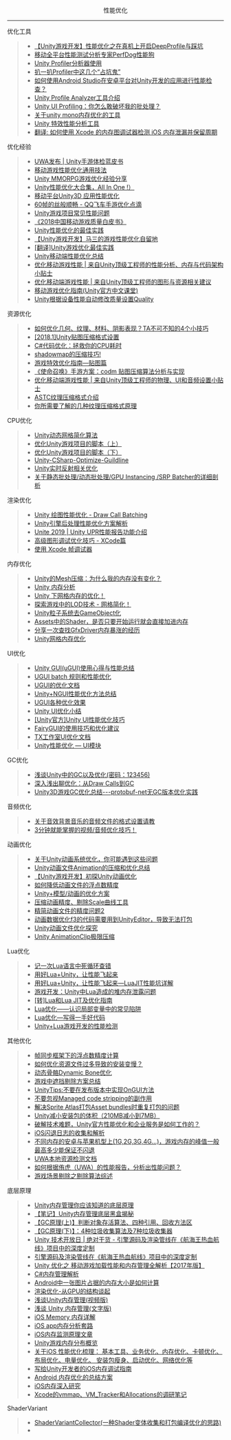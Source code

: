 <div align='center'>性能优化</div>

---
优化工具
>- [【Unity游戏开发】性能优化之在真机上开启DeepProfile与踩坑](https://www.cnblogs.com/msxh/p/11749405.html)
>- [移动全平台性能测试分析专家PerfDog性能狗](https://perfdog.qq.com/?ADTAG=media.weixin.wetest.banner1)
>- [Unity Profiler分析器使用]()
>- [扒一扒Profiler中这几个“占坑鬼”](https://blog.uwa4d.com/archives/presentandsync.html)
>- [如何使用Android Studio在安卓平台对Unity开发的应用进行性能检查？](https://www.cnblogs.com/murongxiaopifu/p/10605053.html)
>- [Unity Profile Analyzer工具介绍](https://mp.weixin.qq.com/s?__biz=MzkyMTM5Mjg3NQ==&mid=2247535996&idx=1&sn=b72e2b9a04139c9feabf134c6ab46cc4&source=41#wechat_redirect)
>- [Unity UI Profiling：你怎么敢破坏我的批处理？](https://mp.weixin.qq.com/s?__biz=MzkyMTM5Mjg3NQ==&mid=2247536198&idx=1&sn=516ffde50d2fb03f9d045b041bd88e50&source=41#wechat_redirect)
>- [关于unity mono内存优化的工具](https://zhuanlan.zhihu.com/p/99655489)
>- [Unity 特效性能分析工具](https://github.com/sunbrando/ParticleEffectProfiler)
>- [翻译: 如何使用 Xcode 的内存图调试器检测 iOS 内存泄漏并保留周期](https://blog.csdn.net/zgpeace/article/details/121299611)

优化经验
>- [UWA发布 | Unity手游体检蓝皮书](https://mp.weixin.qq.com/s/HgNhcjRl3DsUSFUWArJOdA)
>- [移动游戏性能优化通用技法](https://www.cnblogs.com/timlly/p/10463467.html)
>- [Unity MMORPG游戏优化经验分享](https://mp.weixin.qq.com/s?__biz=MzkyMTM5Mjg3NQ==&mid=2247535651&idx=1&sn=b89ef86d8d932c0f8c0e3c489f832c05&source=41#wechat_redirect)
>- [Unity性能优化大合集，All In One !）](https://blog.uwa4d.com/archives/allinone.html)
>- [移动平台Unity3D 应用性能优化](https://www.cnblogs.com/wetest/p/7018010.html)
>- [60帧的丝般顺畅 - QQ飞车手游优化点滴](https://www.cnblogs.com/wetest/p/9550990.html#top)
>- [Unity游戏项目常见性能问题](https://mp.weixin.qq.com/s?__biz=MzkyMTM5Mjg3NQ==&mid=2247534341&idx=1&sn=5701acf1fc2ba30af0e77cbda108c27e&source=41#wechat_redirect)
>- [《2018中国移动游戏质量白皮书》](https://www.cnblogs.com/wetest/p/10241199.html)
>- [Unity性能优化的最佳实践](https://mp.weixin.qq.com/s?__biz=MzkyMTM5Mjg3NQ==&mid=2247536029&idx=1&sn=0070d00d524674e63b2fad568902c039&source=41#wechat_redirect)
>- [【Unity游戏开发】马三的游戏性能优化自留地](https://www.cnblogs.com/msxh/p/12987632.html)
>- [[翻译]Unity游戏优化最佳实践](https://zhuanlan.zhihu.com/p/103691977)
>- [Unity移动端性能优化总结](https://mp.weixin.qq.com/s/HMjb7maiX0xeqGkzbhYtng)
>- [优化移动游戏性能 | 来自Unity顶级工程师的性能分析、内存与代码架构小贴士](https://mp.weixin.qq.com/s?__biz=MzkyMTM5Mjg3NQ==&mid=2247536915&idx=1&sn=d4405ea9bd3181d38f85fb9b5f7a9127&source=41#wechat_redirect)
>- [优化移动端游戏性能 | 来自Unity顶级工程师的图形与资源相关建议](https://mp.weixin.qq.com/s?__biz=MzkyMTM5Mjg3NQ==&mid=2247536965&idx=1&sn=d656adcbc0f767e31b420bb94052d32f&source=41#wechat_redirect)
>- [移动游戏优化指南(Unity官方中文课堂)](https://learn.u3d.cn/tutorial/mobile-game-optimization)
>- [Unity根据设备性能自动修改质量设置Quality](https://github.com/CrazyMaga/QualitySetting)

资源优化
>- [如何优化几何、纹理、材料、阴影表现？TA不可不知的4个小技巧](https://mp.weixin.qq.com/s?__biz=MzkyMTM5Mjg3NQ==&mid=2247536359&idx=1&sn=19414260e84cfa80a3457dc6ac5617a5&source=41#wechat_redirect)
>- [[2018.1]Unity贴图压缩格式设置](https://zhuanlan.zhihu.com/p/113366420)
>- [C#代码优化：拯救你的CPU耗时](https://mp.weixin.qq.com/s/a8ltaCdy-EyKEQO2sLtWGg)
>- [shadowmap的压缩技巧!](https://mp.weixin.qq.com/s/MD1C0eAJpjtcdJpo6X4VdA)
>- [游戏特效优化指南—贴图篇](https://mp.weixin.qq.com/s/8oBl730UBQKMBJgUcWO-1A)
>- [《使命召唤》手游方案：codm 贴图压缩算法分析与实现](https://mp.weixin.qq.com/s/H0ojL-XJhrXSsRH06SZW_Q)
>- [优化移动端游戏性能 | 来自Unity顶级工程师的物理、UI和音频设置小贴士](https://mp.weixin.qq.com/s?__biz=MzkyMTM5Mjg3NQ==&mid=2247536989&idx=1&sn=89360bb48ed86f514f5af6f81836ce1f&source=41#wechat_redirect)
>- [ASTC纹理压缩格式介绍](https://mp.weixin.qq.com/s/4Yjg2mm2LwtQS1qE9eGneA)
>- [你所需要了解的几种纹理压缩格式原理](https://mp.weixin.qq.com/s/pUbf-JhMIUWWX8OMrbQaLw)

CPU优化
>- [Unity动态网格简化算法](https://mp.weixin.qq.com/s?__biz=MzI3MzA2MzE5Nw==&mid=2668912081&idx=1&sn=7e68007b22bd063c18e1bda3e8f458a0&chksm=f1c9f1a3c6be78b54e441567b3bf958871f4a6318a9f3dbb3a6549ae3dc8c8dc23fc703e7d62&mpshare=1&scene=23&srcid=1031mGOlzHsIajNYdEG43gNL#rd)
>- [优化Unity游戏项目的脚本（上）](https://mp.weixin.qq.com/s?__biz=MzkyMTM5Mjg3NQ==&mid=2247536109&idx=1&sn=66a4682139110e3ae552b82b78576109&source=41#wechat_redirect)
>- [优化Unity游戏项目的脚本（下）](https://mp.weixin.qq.com/s?__biz=MzkyMTM5Mjg3NQ==&mid=2247536111&idx=1&sn=83f6da00791c774cddecfe8060de8d3b&source=41#wechat_redirect)
>- [Unity-CSharp-Optimize-Guildline](https://github.com/ted10401/Unity-CSharp-Optimize-Guildline)
>- [Unity实时反射相关优化](https://mp.weixin.qq.com/s/fJBJ7uwAy0_F3QbOOFj_EQ)
>- [关于静态批处理/动态批处理/GPU Instancing /SRP Batcher的详细剖析](https://zhuanlan.zhihu.com/p/98642798)

渲染优化
>- [Unity 绘图性能优化 - Draw Call Batching](https://www.cnblogs.com/fly-100/p/5422734.html)
>- [Unity引擎后处理性能优化方案解析](https://mp.weixin.qq.com/s?__biz=MzI3MzA2MzE5Nw==&mid=2668911569&idx=1&sn=2689d0addc1a74cd82c1d4fec40e8025&chksm=f1c9f7a3c6be7eb51b8b5a03ec09af1093adf0f56a8d34b1b3c6b022a070ca6dfe21235809b4&mpshare=1&scene=23&srcid=0911gY5uBC45SkkP7coaFb2r#rd)
>- [Unite 2019 | Unity UPR性能报告功能介绍](https://mp.weixin.qq.com/s?__biz=MzkyMTM5Mjg3NQ==&mid=2247536039&idx=1&sn=adc4f56133d6d9b1ab4652f47fcefcb4&source=41#wechat_redirect)
>- [高级图形调试优化技巧 - XCode篇](https://zhuanlan.zhihu.com/p/98358937)
>- [使用 Xcode 帧调试器](https://docs.unity3d.com/cn/2020.3/Manual/XcodeFrameDebuggerIntegration.html)

内存优化
>- [Unity的Mesh压缩：为什么我的内存没有变化？](https://www.cnblogs.com/murongxiaopifu/p/10447076.html)
>- [Unity 内存分析](https://networm.me/2020/12/13/unity-memory-profile/)
>- [Unity 下网格内存的优化！](https://mp.weixin.qq.com/s/OB5oyokEhf1psyzsFvgjoQ)
>- [探索游戏中的LOD技术 - 网格简化！](https://mp.weixin.qq.com/s/xRa_JAYu3ndJ0Kg6alztJw)
>- [Unity粒子系统去GameObject化](https://mp.weixin.qq.com/s/B1_sen_ak_wRcurbBlFoLg)
>- [Assets中的Shader，是否只要开始运行就会直接加进内存](https://answer.uwa4d.com/question/619cce5ed8413e18eb241eb5)
>- [分享一次查找GfxDriver内存暴涨的经历](https://mp.weixin.qq.com/s/sCwBIHmr_SBtseD0u6tWHA)
>- [Unity网格内存优化](https://mp.weixin.qq.com/s/kUmeLFksQyUwqFlCNPpQeg)

UI优化
>- [Unity GUI(uGUI)使用心得与性能总结](https://www.jianshu.com/p/061e67308e5f)
>- [UGUI batch 规则和性能优化](https://www.cnblogs.com/fly-100/p/5488757.html)
>- [UGUI的优化文档]()
>- [Unity+NGUI性能优化方法总结](https://blog.csdn.net/zzxiang1985/article/details/43339273)
>- [UGUI各种优化效果](https://blog.csdn.net/dingxiaowei2013/article/details/70769892)
>- [Unity UI优化小结](https://zhuanlan.zhihu.com/p/43111806)
>- [[Unity官方]Unity UI性能优化技巧](https://mp.weixin.qq.com/s?__biz=MzkyMTM5Mjg3NQ==&mid=2247535743&idx=1&sn=de1255f4b5644948d82fb630081808f2&source=41#wechat_redirect)
>- [FairyGUI的使用技巧和优化建议](https://mp.weixin.qq.com/s?__biz=MzI3MzA2MzE5Nw==&mid=2668912211&idx=1&sn=d501f5d8fc33de578bebba560c204307&chksm=f1c9f221c6be7b3793d378b64bda5e68b84f62448d82eb4e69329274a240b5895ec50a1bff3a&mpshare=1&scene=23&srcid=11081TlWebOqQ5ddGVTyElk7#rd)
>- [TX工作室UI优化文档]()
>- [Unity性能优化 — UI模块](https://mp.weixin.qq.com/s/tYuEDNDYKlrUn933BWheHw)

GC优化
>- [浅谈Unity中的GC以及优化(密码：123456)](https://www.cnblogs.com/msxh/protected/p/6531725.html)
>- [深入浅出聊优化：从Draw Calls到GC](https://www.cnblogs.com/murongxiaopifu/p/4284988.html)
>- [Unity3D游戏GC优化总结---protobuf-net无GC版本优化实践](https://www.cnblogs.com/SChivas/p/7898166.html)

音频优化
>- [关于音效背景音乐的音频文件的格式设置请教](https://answer.uwa4d.com/question/5c189a63bf256b207515158b)
>- [3分钟就能掌握的视频/音频优化技巧！](https://mp.weixin.qq.com/s/Chk6g9ur4t_8z1hrGb-6Dw)

动画优化
>- [关于Unity动画系统优化，你可能遇到这些问题](https://blog.uwa4d.com/archives/QA_Animator-1.html)
>- [Unity动画文件Animation的压缩和优化总结](https://mp.weixin.qq.com/s/dbkcKmdhQPDbKhK3aRjT5w)
>- [【Unity游戏开发】初探Unity动画优化](https://www.cnblogs.com/msxh/p/14090805.html)
>- [如何降低动画文件的浮点数精度](https://answer.uwa4d.com/question/593955b6c42dc04f4d8f7341)
>- [Unity+模型/动画的优化方案](https://zhuanlan.zhihu.com/p/27378492)
>- [压缩动画精度、剔除Scale曲线工具](https://uwa-public.oss-cn-beijing.aliyuncs.com/answer/attachment/public/100513/1502162694449.cs)
>- [精简动画文件的精度问题2](https://answer.uwa4d.com/question/597b3afd58c8409c0dc7e2ca)
>- [动画数据优化f3的代码需要用到UnityEditor，导致无法打包](https://answer.uwa4d.com/question/5975b249a0553c16647b3ba0/%E5%8A%A8%E7%94%BB%E6%95%B0%E6%8D%AE%E4%BC%98%E5%8C%96f3%E7%9A%84%E4%BB%A3%E7%A0%81%E9%9C%80%E8%A6%81%E7%94%A8%E5%88%B0UnityEditor-%E5%AF%BC%E8%87%B4%E6%97%A0%E6%B3%95%E6%89%93%E5%8C%85)
>- [Unity动画文件优化探究](https://blog.uwa4d.com/archives/Optimization_Animation.html)
>- [Unity AnimationClip极限压缩](https://zhuanlan.zhihu.com/p/40755787)

Lua优化
>- [记一次Lua语言中死循环查错](https://www.cnblogs.com/lijiajia/p/10817407.html)
>- [用好Lua+Unity，让性能飞起来](https://blog.uwa4d.com/archives/USparkle_Lua.html)
>- [用好Lua+Unity，让性能飞起来—LuaJIT性能坑详解](https://blog.csdn.net/uwa4d/article/details/72916830)
>- [游戏开发：Unity中Lua造成的堆内存泄露问题](https://mp.weixin.qq.com/s/weuQjDcGPUyxZzQZEsNDxg)
>- [[转]Lua和Lua JIT及优化指南](https://www.cnblogs.com/zhaoqingqing/p/10397867.html)
>- [Lua优化——认识局部变量中的常见陷阱](https://mp.weixin.qq.com/s/pUEEBIZl2EowO_S8BiYbeA)
>- [Lua优化—写得一手好代码](https://mp.weixin.qq.com/s/ONTMSKsnQyaOl4P68C52gw)
>- [Unity+Lua游戏开发的性能检测](https://mp.weixin.qq.com/s/UzOgjW4sk8V0xgmjk_iTiA)

其他优化
>- [帧同步框架下的浮点数精度计算](https://mp.weixin.qq.com/s/gu4TslIcH3HAb1ADTDAAbQ)
>- [如何优化资源文件过多导致的安装变慢？](https://mp.weixin.qq.com/s?__biz=MzI3MzA2MzE5Nw==&mid=2668911638&idx=1&sn=53a8589baf125e64c06e0ba08bd54678&chksm=f1c9f064c6be7972d57d638e0ab26e4704661de3dace73fcfc5016673c88b7f417e1194e11dc&mpshare=1&scene=23&srcid=09190CG0H1ogG05WwLh9ZT4m#rd)
>- [动态骨骼Dynamic Bone优化](https://mp.weixin.qq.com/s/8exSvCMw_Bx1Ea53WYm94g)
>- [游戏中遮挡剔除方案总结](https://mp.weixin.qq.com/s/GrqdTC9JsGrpc0wFoaP1gw)
>- [UnityTips:不要在发布版本中实现OnGUI方法](https://www.cnblogs.com/murongxiaopifu/p/12341204.html)
>- [不要忽视Managed code stripping的副作用](https://www.cnblogs.com/murongxiaopifu/p/12425817.html)
>- [解决Sprite Atlas打包Asset bundles时重复打包的问题](https://www.cnblogs.com/murongxiaopifu/p/12453356.html)
>- [Unity减小安装包的体积（210MB减小到7MB）](https://www.cnblogs.com/jeferwang/p/14038849.html)
>- [破解技术难题，Unity官方性能优化和企业服务是如何工作的？](https://mp.weixin.qq.com/s?__biz=MzkyMTM5Mjg3NQ==&mid=2247536657&idx=1&sn=fb9ff94843622cac5df145139488b5f6&source=41#wechat_redirect)
>- [iOS闪退日志的收集和解析](https://www.cnblogs.com/jingxin1992/p/12342168.html)
>- [不同内存的安卓与苹果机型上(1G,2G,3G,4G...)，游戏内存的峰值一般最高多少能保证不闪退](https://answer.uwa4d.com/question/5b8e2f5f339d267d357c6eda)
>- [UWA本地资源检测文档](https://mp.weixin.qq.com/s/gh4uMHFvhgeEuzrWTtwgjQ)
>- [如何根据侑虎（UWA）的性能报告，分析出性能问题？](https://www.zhihu.com/question/407417865/answer/1356438425)
>- [游戏场景剔除之剔除算法综述](https://mp.weixin.qq.com/s/nOtRNHbIKfIDfMy1s9rxTg)

底层原理
>- [Unity内存管理你应该知道的底层原理](https://mp.weixin.qq.com/s/FQv1oT0eb-xLucEBcD00Bw)
>- [【笔记】Unity内存管理底层黑盒揭秘](https://mp.weixin.qq.com/s/IUK_USRmXInnY1nr2_MRcw)
>- [【GC原理(上)】判断对象存活算法、四种引用、回收方法区](https://mp.weixin.qq.com/s/Mzf9QXNGRLP0otfdG3mBSQ)
>- [【GC原理(下)】：4种垃圾收集算法及7种垃圾收集器](https://mp.weixin.qq.com/s/Zf9o5PtMvUKntTi9cTyFSg)
>- [Unity 技术开放日 | 绝对干货 - 引擎源码及渲染管线在《航海王热血航线》项目中的深度定制](https://zhuanlan.zhihu.com/p/400238538)
>- [引擎源码及渲染管线在《航海王热血航线》项目中的深度定制](https://open.163.com/newview/movie/free?pid=RGFHLHLN6&mid=YGFHLHLO1)
>- [Unity 优化之 移动游戏加载性能和内存管理全解析【2017年版】](https://www.jianshu.com/p/5338c59ddcda)
>- [C#内存管理解析](https://www.cnblogs.com/yejianyong/p/7396154.html)
>- [Android中一张图片占据的内存大小是如何计算](https://www.cnblogs.com/dasusu/p/9789389.html)
>- [渲染优化-从GPU的结构谈起](https://mp.weixin.qq.com/s/-9I3nr5sWHMRVlB-080pNA)
>- [浅谈Unity内存管理(视频版)](https://www.bilibili.com/video/av79798486/?vd_source=2f5542dbcd372bef7c99bc56689c4594)
>- [浅谈 Unity 内存管理(文字版)](https://www.notion.so/Unity-f79bb1d4ccfc483fbd8f8eb859ae55fe)
>- [iOS Memory 内存详解](https://mp.weixin.qq.com/s/YpJa3LeTFz9UFOUcs5Bitg)
>- [iOS app内存分析套路](https://www.cnblogs.com/bigfeng/p/6178301.html)
>- [iOS内存监测原理文章](https://github.com/wzpziyi1/MemoryDetector)
>- [Unity游戏内存分布概览](https://mp.weixin.qq.com/s/sRHS5n8bXu4H-nRPgYqmmA)
>- [关于iOS 性能优化梳理： 基本工具、业务优化、内存优化、卡顿优化、布局优化、电量优化、 安装包瘦身、启动优化、网络优化等](https://github.com/skyming/iOS-Performance-Optimization)
>- [写给Unity开发者的iOS内存调试指南](https://www.cnblogs.com/murongxiaopifu/p/12357406.html)
>- [Android 内存优化的总结方案](https://zhuanlan.zhihu.com/p/538929141)
>- [iOS内存深入研究](https://www.jianshu.com/p/d4dfab95368d)
>- [Xcode的vmmap、VM_Tracker和Allocations的调研笔记](https://zhuanlan.zhihu.com/p/379615733)

ShaderVariant
>- [ShaderVariantCollector(一种Shader变体收集和打包编译优化的思路)](https://github.com/lujian101/ShaderVariantCollector)  
>- 